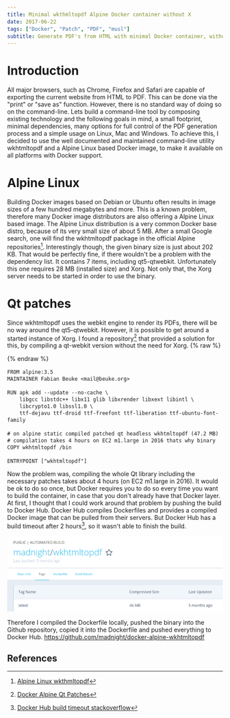 ```yaml
---
title: Minimal wkthmltopdf Alpine Docker container without X
date: 2017-06-22
tags: ["Docker", "Patch", "PDF", "musl"]
subtitle: Generate PDF's from HTML with minimal Docker container, without X11 using qt patches
---
```


# Introduction

All major browsers, such as Chrome, Firefox and Safari are capable of exporting the current website from HTML to PDF. This can be done via the "print" or "save as" function. However, there is no standard way of doing so on the command-line. Lets build a command-line tool by composing existing technology and the following goals in mind, a small footprint, minimal dependencies, many options for full control of the PDF generation process and a simple usage on Linux, Mac and Windows. To achieve this, I decided to use the well documented and maintained command-line utility wkhtmltopdf and a Alpine Linux based Docker image, to make it available on all platforms with Docker support.

# Alpine Linux

Building Docker images based on Debian or Ubuntu often results in image sizes of a few hundred megabytes and more. This is a known problem, therefore many Docker image distributors are also offering a Alpine Linux based image. The Alpine Linux distribution is a very common Docker base distro, because of its very small size of about 5 MB. After a small Google search, one will find the wkhtmltopdf package in the official Alpine repositories[^1]. Interestingly though, the given binary size is just about 202 KB. That would be perfectly fine, if there wouldn't be a problem with the dependency list. It contains 7 items, including qt5-qtwebkit. Unfortunately this one requires 28 MB (installed size) and Xorg. Not only that, the Xorg server needs to be started in order to use the binary.

# Qt patches

Since wkhtmltopdf uses the webkit engine to render its PDFs, there will be no way around the qt5-qtwebkit. However, it is possible to get around a started instance of Xorg. I found a repository[^2] that provided a solution for this, by compiling a qt-webkit version without the need for Xorg.
{% raw %}
<script src="https://gist-it.appspot.com/github/madnight/docker-alpine-wkhtmltopdf/blob/master/Dockerfile" footer="0"></script>
{% endraw %}

```Docker
FROM alpine:3.5
MAINTAINER Fabian Beuke <mail@beuke.org>

RUN apk add --update --no-cache \
    libgcc libstdc++ libx11 glib libxrender libxext libintl \
    libcrypto1.0 libssl1.0 \
    ttf-dejavu ttf-droid ttf-freefont ttf-liberation ttf-ubuntu-font-family

# on alpine static compiled patched qt headless wkhtmltopdf (47.2 MB)
# compilation takes 4 hours on EC2 m1.large in 2016 thats why binary
COPY wkhtmltopdf /bin

ENTRYPOINT ["wkhtmltopdf"]
```

Now the problem was, compiling the whole Qt library including the necessary patches takes about 4 hours (on EC2 m1.large in 2016). It would be ok to do so once, but Docker requires you to do so every time you want to build the container, in case that you don't already have that Docker layer. At first, I thought that I could work around that problem by pushing the build to Docker Hub. Docker Hub compiles Dockerfiles and provides a compiled Docker image that can be pulled from their servers. But Docker Hub has a build timeout after 2 hours[^3], so it wasn't able to finish the build.

![](/images/docker-wkhtmltopdf-alpine.png)

Therefore I compiled the Dockerfile locally, pushed the binary into the Github repository, copied it into the Dockerfile and pushed everything to Docker Hub.
https://github.com/madnight/docker-alpine-wkhtmltopdf


## References
[^1]: [Alpine Linux wkthmltopdf](https://pkgs.alpinelinux.org/package/edge/testing/x86/wkhtmltopdf)
[^2]: [Docker Alpine Qt Patches](https://github.com/alloylab/Docker-Alpine-wkhtmltopdf)
[^3]: [Docker Hub build timeout stackoverflow](https://stackoverflow.com/questions/34440753/docker-hub-timeout-in-automated-build)
